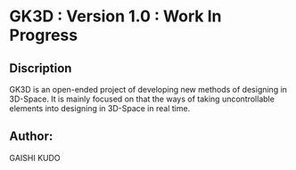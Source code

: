 # GK3D : Version 1.0 : Work In Progress
## Discription
GK3D is an open-ended project of developing new methods of designing in 3D-Space.
It is mainly focused on that the ways of taking uncontrollable elements into designing in 3D-Space in real time.

## Author:
GAISHI KUDO
